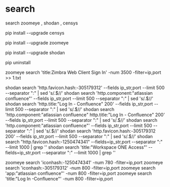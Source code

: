 # search
search zoomeye , shodan , censys

pip install --upgrade censys

pip install --upgrade zoomeye

pip install --upgrade shodan

pip uninstall 

zoomeye search 'title:Zimbra Web Client Sign In'  -num 3500  -filter=ip,port >> 1.txt



shodan search 'http.favicon.hash:-305179312'  --fields ip_str,port --limit 500 --separator ":" | sed 's/.$//'
shodan search 'http.component:"atlassian confluence"'  --fields ip_str,port --limit 500 --separator ":" | sed 's/.$//'
shodan search 'http.title:"Log In - Confluence" 200'  --fields ip_str,port --limit 500 --separator ":" | sed 's/.$//'
shodan search 'http.component:"atlassian confluence" http.title:"Log In - Confluence" 200'  --fields ip_str,port --limit 500 --separator ":" | sed 's/.$//'
shodan search 'http.component:"atlassian confluence"'  --fields ip_str,port --limit 500 --separator ":" | sed 's/.$//'
shodan search 'http.favicon.hash:-305179312 200'  --fields ip_str,port --limit 500 --separator ":" | sed 's/.$//'
shodan  search "http.favicon.hash:-1250474341" --fields=ip_str,port --separator ":" --limit 1000 | grep ''
shodan  search 'title:"Workspace ONE Access"' --fields=ip_str,port --separator ":" --limit 1000 | grep ''


zoomeye search 'iconhash:-1250474341'  -num 780  -filter=ip,port
zoomeye search 'iconhash:-305179312' -num 800 -filter=ip,port
zoomeye search 'app:"atlassian confluence"' -num 800 -filter=ip,port
zoomeye search 'title:"Log In -Confluence"' -num 800 -filter=ip,port





